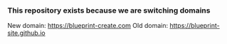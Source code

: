 ### This repository exists because we are switching domains
New domain: https://blueprint-create.com
Old domain: https://blueprint-site.github.io